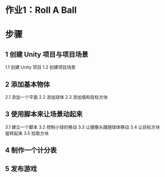 # 作业1：Roll A Ball

# 步骤
## 1 创建 Unity 项目与项目场景
1.1 创建 Unity 项目 
1.2 创建项目场景 
## 2 添加基本物体
2.1 添加一个平面 
2.2 添加球体
2.3 添加墙和目标方块
## 3 使用脚本来让场景动起来
3.1 建立一个脚本 
3.2 控制小球的移动
3.3 让摄像头跟随球体移动
3.4 让目标方块旋转起来
3.5 拾取方块
## 4 制作一个计分表
## 5 发布游戏
